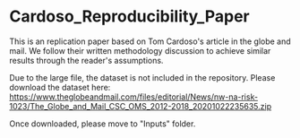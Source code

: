 # Cardoso_Reproducibility_Paper

This is an replication paper based on Tom Cardoso's article in the globe and mail. We follow their written methodology discussion to achieve similar results through the reader's assumptions.

Due to the large file, the dataset is not included in the repository. Please download the dataset here: https://www.theglobeandmail.com/files/editorial/News/nw-na-risk-1023/The_Globe_and_Mail_CSC_OMS_2012-2018_20201022235635.zip

Once downloaded, please move to "Inputs" folder.